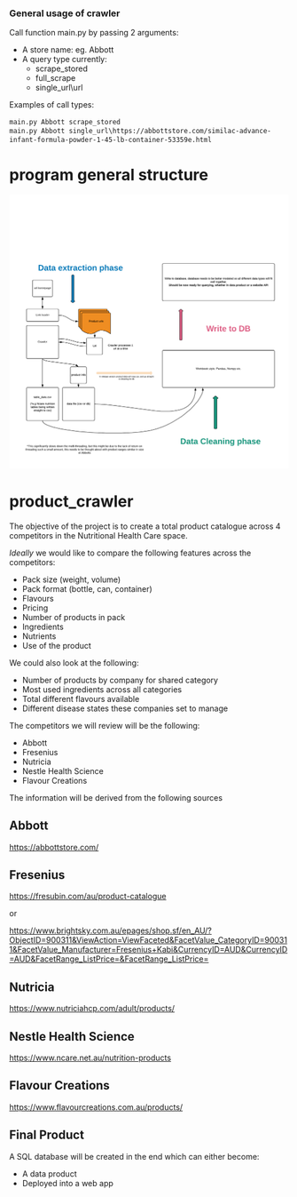 ### General usage of crawler
 Call function  main.py by passing 2 arguments: 
 * A store name: eg. Abbott  
 * A query type currently: 
   - scrape_stored 
   - full_scrape 
   - single_url\url
   
 Examples of call types:
 ```
 main.py Abbott scrape_stored 
 main.py Abbott single_url\https://abbottstore.com/similac-advance-infant-formula-powder-1-45-lb-container-53359e.html
 ```
# program general structure
![Image description](https://github.com/CormacCollins/product_crawler/blob/master/Images/5.2%20structure%20chart%20(2).png)

# product_crawler

The objective of the project is to create a total product catalogue across 4 competitors in the Nutritional Health Care space.

_Ideally_ we would like to compare the following features across the competitors:

- Pack size (weight, volume)
- Pack format (bottle, can, container) 
- Flavours
- Pricing
- Number of products in pack
- Ingredients
- Nutrients
- Use of the product

We could also look at the following:

- Number of products by company for shared category
- Most used ingredients across all categories
- Total different flavours available
- Different disease states these companies set to manage

The competitors we will review will be the following:

- Abbott
- Fresenius
- Nutricia
- Nestle Health Science
- Flavour Creations

The information will be derived from the following sources

## Abbott

https://abbottstore.com/


## Fresenius

https://fresubin.com/au/product-catalogue

or

https://www.brightsky.com.au/epages/shop.sf/en_AU/?ObjectID=900311&ViewAction=ViewFaceted&FacetValue_CategoryID=900311&FacetValue_Manufacturer=Fresenius+Kabi&CurrencyID=AUD&CurrencyID=AUD&FacetRange_ListPrice=&FacetRange_ListPrice=

## Nutricia

https://www.nutriciahcp.com/adult/products/


## Nestle Health Science

https://www.ncare.net.au/nutrition-products


## Flavour Creations

https://www.flavourcreations.com.au/products/



## Final Product

A SQL database will be created in the end which can either become:

- A data product
- Deployed into a web app

